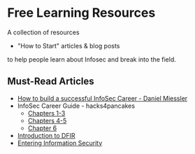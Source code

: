 # Free Learning Resources

A collection of resources 

- "How to Start" articles & blog posts

to help people learn about Infosec and break into the field.


## Must-Read Articles

* [How to build a successful InfoSec Career - Daniel Miessler](https://danielmiessler.com/blog/build-successful-infosec-career/)
* InfoSec Career Guide - hacks4pancakes
  * [Chapters 1-3](https://tisiphone.net/2015/10/12/starting-an-infosec-career-the-megamix-chapters-1-3/)
  * [Chapters 4-5](https://tisiphone.net/2015/11/08/starting-an-infosec-career-the-megamix-chapters-4-5/)
  * [Chapter 6](https://tisiphone.net/2016/02/10/starting-an-infosec-career-the-megamix-chapter-6/)
* [Introduction to DFIR](http://sroberts.github.io/2016/01/11/introduction-to-dfir-the-beginning/)
* [Entering Information Security](http://www.defensivesecurity.org/entering-information-security-industry/)
